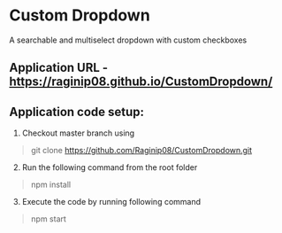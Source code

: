 # Custom Dropdown
A searchable and multiselect dropdown with custom checkboxes

## Application URL -https://raginip08.github.io/CustomDropdown/

## Application code setup:
1. Checkout master branch using 
> git clone https://github.com/Raginip08/CustomDropdown.git
2. Run the following command from the root folder
> npm install
3. Execute the code by running following command 
> npm start
